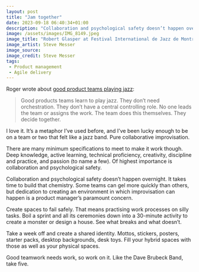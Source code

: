 ```yaml
---
layout: post
title: "Jam together"
date: 2023-09-18 06:40:34+01:00
description: "Collaboration and psychological safety doesn’t happen overnight. It takes time to build that chemistry. So work on it."
image: /assets/images/IMG_8149.jpeg
image_title: "Robert Glasper at Festival International de Jazz de Montréal"
image_artist: Steve Messer
image_source:
image_credit: Steve Messer
tags:
 - Product management 
 - Agile delivery
---
```


Roger wrote about [good product teams playing jazz](https://rogerswannell.com/blog/good-product-teams-play-jazz/):

> Good products teams learn to play jazz. They don’t need orchestration. They don’t have a central controlling role. No one leads the team or assigns the work. The team does this themselves. They decide together.

I love it. It’s a metaphor I’ve used before, and I’ve been lucky enough to be on a team or two that felt like a jazz band. Pure collaborative improvisation. 

There are many minimum specifications to meet to make it work though. Deep knowledge, active learning, technical proficiency, creativity, discipline and practice, and passion (to name a few). Of highest importance is collaboration and psychological safety. 

Collaboration and psychological safety doesn’t happen overnight. It takes time to build that chemistry. Some teams can gel more quickly than others, but dedication to creating an environment in which improvisation can happen is a product manager’s paramount concern. 

Create spaces to fail safely. That means practising work processes on silly tasks. Boil a sprint and all its ceremonies down into a 30-minute activity to create a monster or design a house. See what breaks and what doesn’t. 

Take a week off and create a shared identity. Mottos, stickers, posters, starter packs, desktop backgrounds, desk toys. Fill your hybrid spaces with those as well as your physical spaces. 

Good teamwork needs work, so work on it. Like the Dave Brubeck Band, take five.